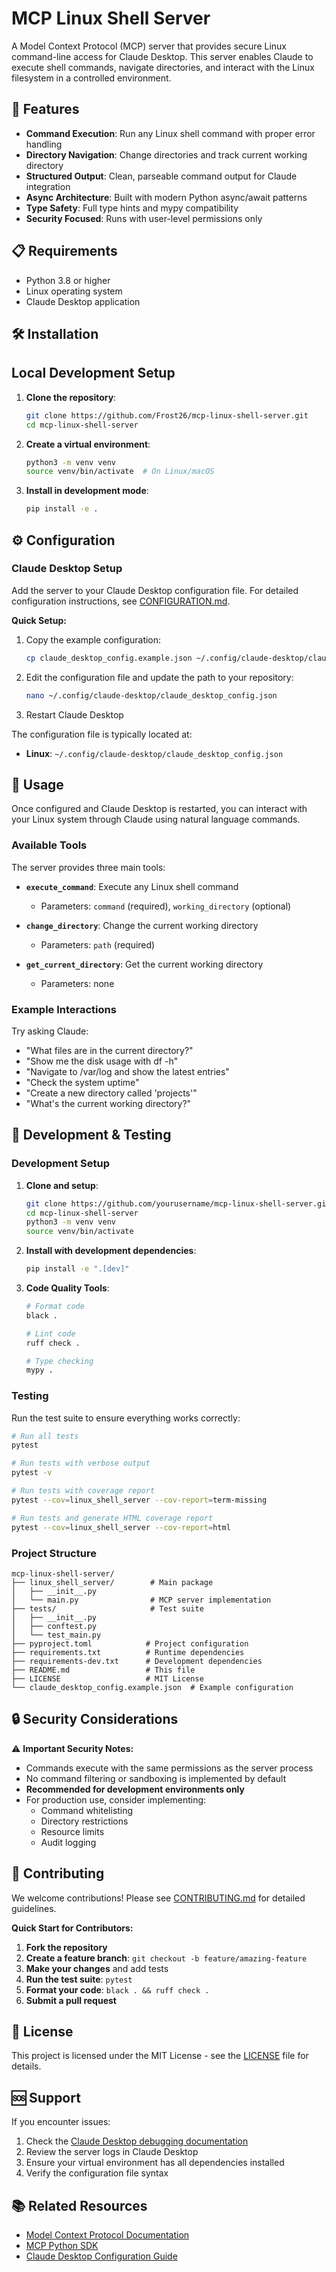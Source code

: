 # MCP Linux Shell Server

A Model Context Protocol (MCP) server that provides secure Linux command-line access for Claude Desktop. This server enables Claude to execute shell commands, navigate directories, and interact with the Linux filesystem in a controlled environment.

## 🚀 Features

- **Command Execution**: Run any Linux shell command with proper error handling
- **Directory Navigation**: Change directories and track current working directory
- **Structured Output**: Clean, parseable command output for Claude integration
- **Async Architecture**: Built with modern Python async/await patterns
- **Type Safety**: Full type hints and mypy compatibility
- **Security Focused**: Runs with user-level permissions only

## 📋 Requirements

- Python 3.8 or higher
- Linux operating system
- Claude Desktop application

## 🛠️ Installation

## Local Development Setup

1. **Clone the repository**:
   ```bash
   git clone https://github.com/Frost26/mcp-linux-shell-server.git
   cd mcp-linux-shell-server
   ```

2. **Create a virtual environment**:
   ```bash
   python3 -m venv venv
   source venv/bin/activate  # On Linux/macOS
   ```

3. **Install in development mode**:
   ```bash
   pip install -e .
   ```

## ⚙️ Configuration

### Claude Desktop Setup

Add the server to your Claude Desktop configuration file. For detailed configuration instructions, see [CONFIGURATION.md](CONFIGURATION.md).

**Quick Setup:**

1. Copy the example configuration:
   ```bash
   cp claude_desktop_config.example.json ~/.config/claude-desktop/claude_desktop_config.json
   ```

2. Edit the configuration file and update the path to your repository:
   ```bash
   nano ~/.config/claude-desktop/claude_desktop_config.json
   ```

3. Restart Claude Desktop

The configuration file is typically located at:
- **Linux**: `~/.config/claude-desktop/claude_desktop_config.json`

## 🧪 Usage

Once configured and Claude Desktop is restarted, you can interact with your Linux system through Claude using natural language commands.

### Available Tools

The server provides three main tools:

- **`execute_command`**: Execute any Linux shell command
  - Parameters: `command` (required), `working_directory` (optional)
  
- **`change_directory`**: Change the current working directory
  - Parameters: `path` (required)
  
- **`get_current_directory`**: Get the current working directory
  - Parameters: none

### Example Interactions

Try asking Claude:

- "What files are in the current directory?"
- "Show me the disk usage with df -h"
- "Navigate to /var/log and show the latest entries"
- "Check the system uptime"
- "Create a new directory called 'projects'"
- "What's the current working directory?"

## 🧪 Development & Testing

### Development Setup

1. **Clone and setup**:
   ```bash
   git clone https://github.com/yourusername/mcp-linux-shell-server.git
   cd mcp-linux-shell-server
   python3 -m venv venv
   source venv/bin/activate
   ```

2. **Install with development dependencies**:
   ```bash
   pip install -e ".[dev]"
   ```

3. **Code Quality Tools**:
   ```bash
   # Format code
   black .
   
   # Lint code
   ruff check .
   
   # Type checking
   mypy .
   ```

### Testing

Run the test suite to ensure everything works correctly:

```bash
# Run all tests
pytest

# Run tests with verbose output
pytest -v

# Run tests with coverage report
pytest --cov=linux_shell_server --cov-report=term-missing

# Run tests and generate HTML coverage report
pytest --cov=linux_shell_server --cov-report=html
```

### Project Structure

```
mcp-linux-shell-server/
├── linux_shell_server/        # Main package
│   ├── __init__.py
│   └── main.py                # MCP server implementation
├── tests/                     # Test suite
│   ├── __init__.py
│   ├── conftest.py
│   └── test_main.py
├── pyproject.toml            # Project configuration
├── requirements.txt          # Runtime dependencies
├── requirements-dev.txt      # Development dependencies
├── README.md                 # This file
├── LICENSE                   # MIT License
└── claude_desktop_config.example.json  # Example configuration
```

## 🔒 Security Considerations

⚠️ **Important Security Notes:**

- Commands execute with the same permissions as the server process
- No command filtering or sandboxing is implemented by default
- **Recommended for development environments only**
- For production use, consider implementing:
  - Command whitelisting
  - Directory restrictions
  - Resource limits
  - Audit logging

## 🤝 Contributing

We welcome contributions! Please see [CONTRIBUTING.md](CONTRIBUTING.md) for detailed guidelines.

**Quick Start for Contributors:**

1. **Fork the repository**
2. **Create a feature branch**: `git checkout -b feature/amazing-feature`
3. **Make your changes** and add tests
4. **Run the test suite**: `pytest`
5. **Format your code**: `black . && ruff check .`
6. **Submit a pull request**

## 📄 License

This project is licensed under the MIT License - see the [LICENSE](LICENSE) file for details.

## 🆘 Support

If you encounter issues:

1. Check the [Claude Desktop debugging documentation](https://modelcontextprotocol.io/docs/tools/debugging)
2. Review the server logs in Claude Desktop
3. Ensure your virtual environment has all dependencies installed
4. Verify the configuration file syntax

## 📚 Related Resources

- [Model Context Protocol Documentation](https://modelcontextprotocol.io/)
- [MCP Python SDK](https://github.com/modelcontextprotocol/create-python-server)
- [Claude Desktop Configuration Guide](https://docs.anthropic.com/claude/docs)


